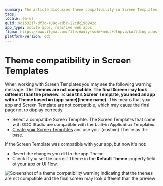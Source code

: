 ```yaml
---
summary: The article discusses theme compatibility in Screen Templates.
tags:
locale: en-us
guid: 9d153217-df3d-488c-ad5c-22cdc196942d
app_type: mobile apps, reactive web apps
figma: https://www.figma.com/file/6G4tyYswfWPn5uJPDlBpvp/Building-apps?type=design&node-id=3101%3A10563&t=ZwHw8hXeFhwYsO5V-1
platform-version: odc
---
```

# Theme compatibility in Screen Templates

<a id="helpid-30171"></a>

When working with Screen Templates you may see the following warning message: **The Themes are not compatible. The final Screen may look different than the preview. To use this Screen Template, you need an app with a Theme based on (app name)\(theme name).** This means that your app and Screen Template are not compatible, which may cause the final page not to display correctly.

* Select a compatible Screen Template. The Screen Templates that come with ODC Studio are compatible with the built-in Application Templates.
* [Create your Screen Templates](../creating-screens/create-screen-scratch.md) and use your (custom) Theme as the base.

If the Screen Template was compatible with your app, but now it's not:
 
* Revert the changes you did to the app Theme. 
* Check if you set the correct Theme in the **Default Theme** property field of your app or UI Flow.

![Screenshot of a theme compatibility warning indicating that the themes are not compatible and the final screen may look different than the preview](images/template-layout-theme-mismatch-odcs.png "Theme Compatibility Warning")
